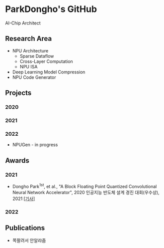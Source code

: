 # ParkDongho's GitHub
AI-Chip Architect

## Research Area
* NPU Architecture
  * Sparse Dataflow
  * Cross-Layer Computation
  * NPU ISA
* Deep Learning Model Compression
* NPU Code Generator

## Projects
### 2020

### 2021

### 2022
* NPUGen - in progress

## Awards
### 2021
* Dongho Park<sup>1st</sup>, et al., "A Block Floating Point Quantized Convolutional Neural Network Accelerator", 2020 인공지능 반도체 설계 경진 대회(우수상), 2021 [[기사]](https://www.msit.go.kr/bbs/view.do?sCode=user&mId=113&mPid=112&pageIndex=3&bbsSeqNo=94&nttSeqNo=3180308&searchOpt=ALL&searchTxt=)

### 2022

## Publications
* 쪽팔려서 안알랴줌

